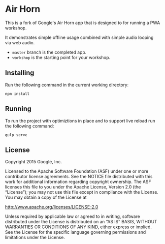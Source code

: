 # Air Horn

This is a fork of Google's Air Horn app that is designed to for running a PWA workshop.

It demonstrates simple offline usage combined with simple audio looping via web audio.

* `master` branch is the completed app.
* `workshop` is the starting point for your workshop.

## Installing

Run the following command in the current working directory:

    npm install

## Running

To run the project with optimiztions in place and to support live reload run the following command:

    gulp serve

## License

Copyright 2015 Google, Inc.

Licensed to the Apache Software Foundation (ASF) under one or more contributor license agreements. See the NOTICE file distributed with this work for additional information regarding copyright ownership. The ASF licenses this file to you under the Apache License, Version 2.0 (the “License”); you may not use this file except in compliance with the License. You may obtain a copy of the License at

http://www.apache.org/licenses/LICENSE-2.0

Unless required by applicable law or agreed to in writing, software distributed under the License is distributed on an “AS IS” BASIS, WITHOUT WARRANTIES OR CONDITIONS OF ANY KIND, either express or implied. See the License for the specific language governing permissions and limitations under the License.
